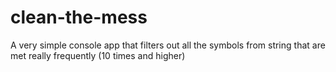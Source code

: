 # clean-the-mess
A very simple console app that filters out all the symbols from string that are met really frequently (10 times and higher)
